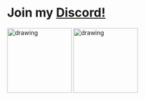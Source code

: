 # Join my [Discord!](https://discord.gg/sRGX5VRwzQ)

<img src="http://github-readme-streak-stats.herokuapp.com?user=p0rtL6&background=282C34&ring=D5B475&sideNums=D5B475&sideLabels=D5B475&currStreakLabel=D5B475&currStreakNum=DD2727&fire=DD2727&dates=D5B475" alt="drawing" height="150"/> <img src="https://github-readme-stats.vercel.app/api/top-langs/?username=p0rtL6&layout=compact&theme=onedark" alt="drawing" height="150"/>
